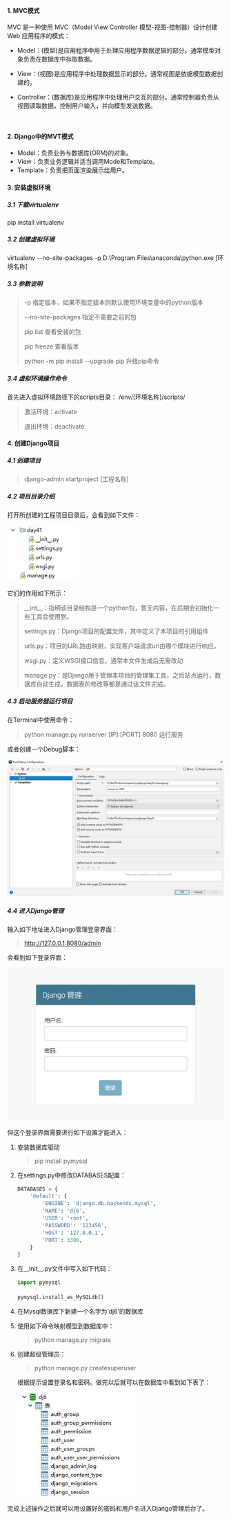 #### 1. MVC模式

MVC 是一种使用 MVC（Model View Controller 模型-视图-控制器）设计创建 Web 应用程序的模式：

+ Model：(模型)是应用程序中用于处理应用程序数据逻辑的部分。通常模型对象负责在数据库中存取数据。

+ View：(视图)是应用程序中处理数据显示的部分。通常视图是依据模型数据创建的。

+ Controller：(数据库)是应用程序中处理用户交互的部分。通常控制器负责从视图读取数据，控制用户输入，并向模型发送数据。

  ​

#### 2. Django中的MVT模式

+ Model：负责业务与数据库(ORM)的对象。
+ View：负责业务逻辑并适当调用Mode和Template。
+ Template：负责把页面渲染展示给用户。




#### 3. 安装虚拟环境

##### 3.1 下载virtualenv

pip install virtualenv

##### 3.2 创建虚拟环境

virtualenv --no-site-packages -p D:\Program Files\anaconda\python.exe [环境名称]

##### 3.3 参数说明

> -p 指定版本，如果不指定版本则默认使用环境变量中的python版本
>
> --no-site-packages 指定不需要之前的包
>
> pip list 查看安装的包
>
> pip freeze 查看版本
>
> python -m pip install --upgrade pip 升级pip命令

##### 3.4 虚拟环境操作命令

首先进入虚拟环境路径下的scripts目录： /env/[环境名称]/scripts/

> 激活环境：activate
>
> 退出环境：deactivate



#### 4. 创建Django项目

##### 4.1 创建项目

> django-admin startproject [工程名称]

##### 4.2 项目目录介绍

打开所创建的工程项目目录后，会看到如下文件：

![Django项目文件](https://github.com/zdyCompass/Django_Learning/blob/master/re/DjangoProject.jpg)

它们的作用如下所示：

>_\_int\_\_：指明该目录结构是一个python包，暂无内容，在后期会初始化一些工具会使用到。
>
>settings.py：Django项目的配置文件，其中定义了本项目的引用组件
>
>urls.py：项目的URL路由映射，实现客户端请求url由哪个模块进行响应。
>
>wsgi.py：定义WSGI接口信息，通常本文件生成后无需改动
>
>manage.py：是Django用于管理本项目的管理集工具，之后站点运行，数据库自动生成，数据表的修改等都是通过该文件完成。

##### 4.3 启动服务器运行项目

在Terminal中使用命令：

> python manage.py runserver  [IP]:[PORT] 8080	运行服务

或者创建一个Debug脚本：

![runDebug](https://github.com/zdyCompass/Django_Learning/blob/master/re/runDebug.jpg)

##### 4.4 进入Django管理

输入如下地址进入Django管理登录界面：

> http://127.0.0.1:8080/admin

会看到如下登录界面：

![Djangomanage](https://github.com/zdyCompass/Django_Learning/blob/master/re/Djangomanage.jpg)

但这个登录界面需要进行如下设置才能进入：

1. 安装数据库驱动

   > pip install pymysql


2. 在settings.py中修改DATABASES配置：

   ~~~python
   DATABASES = {
       'default': {
           'ENGINE': 'django.db.backends.mysql',
           'NAME': 'dj6',
           'USER': 'root',
           'PASSWORD': '123456',
           'HOST': '127.0.0.1',
           'PORT': 3306,
       }
   }
   ~~~



3. 在__init\_\_.py文件中写入如下代码：

   ~~~python
   import pymysql

   pymysql.install_as_MySQLdb()
   ~~~

4. 在Mysql数据库下新建一个名字为’dj6‘的数据库

5. 使用如下命令映射模型到数据库中：

   > python manage.py migrate

6. 创建超级管理员：

   > python manage.py createsuperuser

   根据提示设置登录名和密码。做完以后就可以在数据库中看到如下表了：

   ![dj6_table](https://github.com/zdyCompass/Django_Learning/blob/master/re/dj6_table.jpg)

完成上述操作之后就可以用设置好的密码和用户名进入Django管理后台了。
